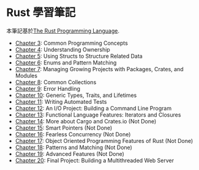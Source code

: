 # Rust 學習筆記

本筆記基於[The Rust Programming Language](https://doc.rust-lang.org/book/ch00-00-introduction.html).

* [Chapter 3](./chapter3.md): Common Programming Concepts
* [Chapter 4](./chapter4.md): Understanding Ownership
* [Chapter 5](./chapter5.md): Using Structs to Structure Related Data
* [Chapter 6](./chapter6.md): Enums and Pattern Matching
* [Chapter 7](./chapter7.md): Managing Growing Projects with Packages, Crates, and Modules
* [Chapter 8](./chapter8.md): Common Collections
* [Chapter 9](./chapter9.md): Error Handling
* [Chapter 10](./chapter10.md): Generic Types, Traits, and Lifetimes
* [Chapter 11](./chapter11.md): Writing Automated Tests
* [Chapter 12](./chapter12.md): An I/O Project: Building a Command Line Program
* [Chapter 13](./chapter13.md): Functional Language Features: Iterators and Closures
* [Chapter 14](./chapter14.md): More about Cargo and Crates.io (Not Done)
* [Chapter 15](./chapter15.md): Smart Pointers (Not Done)
* [Chapter 16](./chapter16.md): Fearless Concurrency (Not Done)
* [Chapter 17](./chapter17.md): Object Oriented Programming Features of Rust (Not Done)
* [Chapter 18](./chapter18.md): Patterns and Matching (Not Done)
* [Chapter 19](./chapter19.md): Advanced Features (Not Done)
* [Chapter 20](./chapter20.md): Final Project: Building a Multithreaded Web Server
